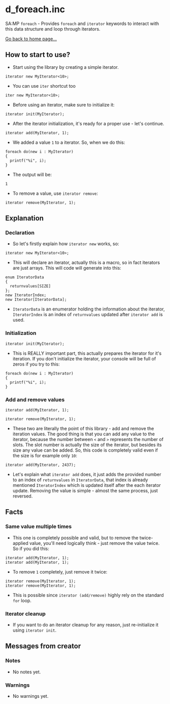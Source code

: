 # d_foreach.inc
SA:MP `foreach` - Provides `foreach` and `iterator` keywords to interact with this data structure and loop through iterators.

[Go back to home page...](README.md)
## How to start to use?
- Start using the library by creating a simple iterator.

```pawn
iterator new MyIterator<10>;
```
- You can use `iter` shortcut too

```pawn
iter new MyIterator<10>;
```
- Before using an iterator, make sure to initialize it:

```pawn
iterator init(MyIterator);
```
- After the iterator initialization, it's ready for a proper use - let's continue.

```pawn
iterator add(MyIterator, 1);
```
- We added a value `1` to a iterator. So, when we do this:

```pawn
foreach do(new i : MyIterator)
{
  printf("%i", i);
}
```
- The output will be:

```
1
```
- To remove a value, use `iterator remove`:

```pawn
iterator remove(MyIterator, 1);
```
## Explanation
### Declaration
- So let's firstly explain how `iterator new` works, so:
```pawn
iterator new MyIterator<10>;
```
- This will declare an iterator, actually this is a macro, so in fact iterators are just arrays. This will code will generate into this:
```pawn
enum IteratorData
{
  returnvalues[SIZE]
};
new IteratorIndex;
new Iterator[IteratorData];
```
- `IteratorData` is an enumerator holding the information about the iterator, `IteratorIndex` is an index of `returnvalues` updated after `iterator add` is used.
### Initialization
```pawn
iterator init(MyIterator);
```
- This is REALLY important part, this actually prepares the iterator for it's iteration. If you don't initialize the iterator, your console will be full of zeros if you try to this:
```pawn
foreach do(new i : MyIterator)
{
  printf("%i", i);
}
```
### Add and remove values
```pawn
iterator add(MyIterator, 1);
```
```pawn
iterator remove(MyIterator, 1);
```
- These two are literally the point of this library - add and remove the iteration values. The good thing is that you can add any value to the iterator, because the number between `<` and `>` represents the number of slots. The slot number is actually the size of the iterator, but besides its size any value can be added. So, this code is completely valid even if the size is for example only `10`:

```pawn
iterator add(MyIterator, 2437);
```
- Let's explain what `iterator add` does, it just adds the provided number to an index of `returnvalues` in `IteratorData`, that index is already mentioned `IteratorIndex` which is updated itself after the each iterator update. Removing the value is simple - almost the same process, just reversed.
## Facts
### Same value multiple times
- This one is completely possible and valid, but to remove the twice-applied value, you'll need logically think - just remove the value twice. So if you did this:

```pawn
iterator add(MyIterator, 1);
iterator add(MyIterator, 1);
```
- To remove `1` completely, just remove it twice:

```pawn
iterator remove(MyIterator, 1);
iterator remove(MyIterator, 1);
```
- This is possible since `iterator (add/remove)` highly rely on the standard `for` loop.

### Iterator cleanup
- If you want to do an iterator cleanup for any reason, just re-initialize it using `iterator init`.
## Messages from creator
### Notes
- No notes yet.
### Warnings
- No warnings yet.
